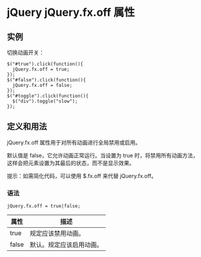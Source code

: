 # jQuery jQuery.fx.off 属性



## 实例

切换动画开关：

```
$("#true").click(function(){
  jQuery.fx.off = true;
});
$("#false").click(function(){
  jQuery.fx.off = false;
});
$("#toggle").click(function(){
  $("div").toggle("slow");
});

```

## 定义和用法

jQuery.fx.off 属性用于对所有动画进行全局禁用或启用。

默认值是 false，它允许动画正常运行。当设置为 true 时，将禁用所有动画方法，这样会把元素设置为其最后的状态，而不是显示效果。

提示：如需简化代码，可以使用 $.fx.off 来代替 jQuery.fx.off。

### 语法

```
jQuery.fx.off = true|false;
```

| 属性 | 描述 |
| --- | --- |
| true | 规定应该禁用动画。 |
| false | 默认。规定应该启用动画。 |




